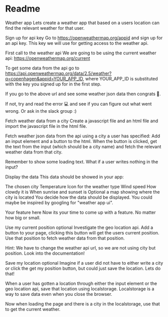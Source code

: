# Readme
Weather app
Lets create a weather app that based on a users location can find the relevant weather for that user.

Sign up for api key
Go to https://openweathermap.org/appid and sign up for an api key. This key we will use for getting access to the weather api.

First call to the weather api
We are going to be using the current weather api: https://openweathermap.org/current

To get some data from the api go to https://api.openweathermap.org/data/2.5/weather?q=copenhagen&appid=YOUR_APP_ID, where YOUR_APP_ID is substituted with the key you signed up for in the first step.

If you go to the above url and see some weather json data then congrats 🎉.

If not, try and read the error 💻 and see if you can figure out what went wrong. Or ask in the slack group :)

Fetch weather data from a city
Create a javascript file and an html file and import the javascript file in the html file.

Fetch weather json data from the api using a city a user has specified: Add an input element and a button to the html. When the button is clicked, get the text from the input (which should be a city name) and fetch the relevant weather data from that city.

Remember to show some loading text. What if a user writes nothing in the input?

Display the data
This data should be showed in your app:

The chosen city
Temperature
Icon for the weather type
Wind speed
How clowdy it is
When sunrise and sunset is
Optional a map showing where the city is located
You decide how the data should be displayed. You could maybe be inspired by googling for "weather app ui".

Your feature here
Now its your time to come up with a feature. No matter how big or small.

Use my current position optional
Investigate the geo location api. Add a button to your page, clicking this button will get the users current position. Use that position to fetch weather data from that position.

Hint: We have to change the weather api url, so we are not using city but position. Look into the documentation!

Save my location optional
Imagine if a user did not have to either write a city or click the get my position button, but could just save the location. Lets do that!

When a user has gotten a location through either the input element or the geo location api, save that location using localstorage. Localstorage is a way to save data even when you close the browser.

Now when loading the page and there is a city in the localstorage, use that to get the current weather.

